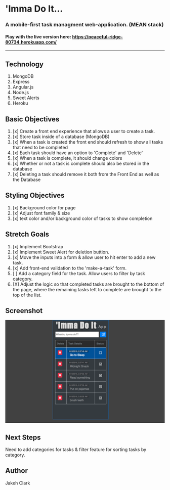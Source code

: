 # 'Imma Do It...
### A mobile-first task managment web-application. (MEAN stack)
#### Play with the live version here: https://peaceful-ridge-80734.herokuapp.com/
---
## Technology
1. MongoDB
2. Express
3. Angular.js
4. Node.js
4. Sweet Alerts
5. Heroku

## Basic Objectives
1. [x] Create a front end experience that allows a user to create a task.
2. [x] Store task inside of a database (MongoDB)
3. [x] When a task is created the front end should refresh to show all tasks that need to be completed
4. [x] Each task should have an option to 'Complete' and 'Delete'
5. [x] When a task is complete, it should change colors
6. [x] Whether or not a task is complete should also be stored in the database
7. [x] Deleting a task should remove it both from the Front End as well as the Database

## Styling Objectives
1. [x] Background color for page
2. [x] Adjust font family & size
3. [x] text color and/or background color of tasks to show completion

## Stretch Goals
1. [x] Implement Bootstrap
2. [x] Implement Sweet Alert for deletion buttion.
3. [x] Move the inputs into a form &  allow user to hit enter to add a new task.
4. [x] Add front-end validation to the 'make-a-task' form.
5. [ ] Add a category field for the task. Allow users to filter by task category.
6. [X] Adjust the logic so that completed tasks are brought to the bottom of the page, where the remaining tasks left to complete are brought to the top of the list.

## Screenshot
![Screenshot](screenshot.png)

## Next Steps
Need to add categories for tasks & filter feature for sorting tasks by category.

## Author
Jakeh Clark

